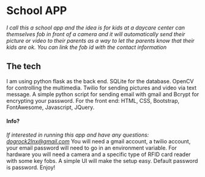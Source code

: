 # School APP
*I call this a school app and the idea is for kids at a daycare center can themselves fob in front of a camera and it 
will automatically send their picture or video to their parents as a way to let the parents know that their kids are ok.*
*You can link the fob id with the contact information*
## The tech
I am using python flask as the back end. SQLite for the database. OpenCV for controlling the multimedia. Twilio for sending
pictures and video via text message. A simple python script for sending email with gmail and Bcrypt for encrypting your password.
For the front end: HTML, CSS, Bootstrap, FontAwesome, Javascript, JQuery.
#### Info?
*If interested in running this app and have any questions: dogrock2lnx@gmail.com*
You will need a gmail account, a twilio account, your email password will need to go in an environment variable.
For hardware you will need a camera and a specific type of RFID card reader with some key fobs. A simple UI will make the 
setup easy. Default password is password. Enjoy!
